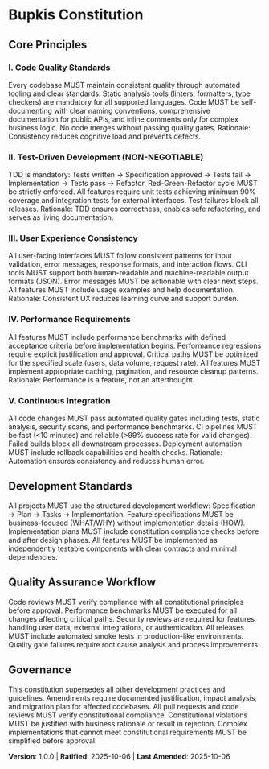 <!--
Sync Impact Report:
- Version change: template → 1.0.0 (initial constitution)
- Added principles: Code Quality Standards, Test-Driven Development, User Experience Consistency, Performance Requirements, Continuous Integration
- Added sections: Development Standards, Quality Assurance Workflow
- Templates requiring updates: ✅ plan-template.md, ✅ spec-template.md, ✅ tasks-template.md, ✅ agent-file-template.md
- Follow-up TODOs: None
-->

# Bupkis Constitution

## Core Principles

### I. Code Quality Standards

Every codebase MUST maintain consistent quality through automated tooling and clear standards.
Static analysis tools (linters, formatters, type checkers) are mandatory for all supported languages.
Code MUST be self-documenting with clear naming conventions, comprehensive documentation for
public APIs, and inline comments only for complex business logic. No code merges without
passing quality gates. Rationale: Consistency reduces cognitive load and prevents defects.

### II. Test-Driven Development (NON-NEGOTIABLE)

TDD is mandatory: Tests written → Specification approved → Tests fail → Implementation →
Tests pass → Refactor. Red-Green-Refactor cycle MUST be strictly enforced. All features
require unit tests achieving minimum 90% coverage and integration tests for external
interfaces. Test failures block all releases. Rationale: TDD ensures correctness,
enables safe refactoring, and serves as living documentation.

### III. User Experience Consistency

All user-facing interfaces MUST follow consistent patterns for input validation, error
messages, response formats, and interaction flows. CLI tools MUST support both human-readable
and machine-readable output formats (JSON). Error messages MUST be actionable with clear
next steps. All features MUST include usage examples and help documentation.
Rationale: Consistent UX reduces learning curve and support burden.

### IV. Performance Requirements

All features MUST include performance benchmarks with defined acceptance criteria before
implementation begins. Performance regressions require explicit justification and approval.
Critical paths MUST be optimized for the specified scale (users, data volume, request rate).
All features MUST implement appropriate caching, pagination, and resource cleanup patterns.
Rationale: Performance is a feature, not an afterthought.

### V. Continuous Integration

All code changes MUST pass automated quality gates including tests, static analysis,
security scans, and performance benchmarks. CI pipelines MUST be fast (<10 minutes) and
reliable (>99% success rate for valid changes). Failed builds block all downstream processes.
Deployment automation MUST include rollback capabilities and health checks.
Rationale: Automation ensures consistency and reduces human error.

## Development Standards

All projects MUST use the structured development workflow: Specification → Plan → Tasks →
Implementation. Feature specifications MUST be business-focused (WHAT/WHY) without
implementation details (HOW). Implementation plans MUST include constitution compliance
checks before and after design phases. All features MUST be implemented as independently
testable components with clear contracts and minimal dependencies.

## Quality Assurance Workflow

Code reviews MUST verify compliance with all constitutional principles before approval.
Performance benchmarks MUST be executed for all changes affecting critical paths.
Security reviews are required for features handling user data, external integrations,
or authentication. All releases MUST include automated smoke tests in production-like
environments. Quality gate failures require root cause analysis and process improvements.

## Governance

This constitution supersedes all other development practices and guidelines. Amendments
require documented justification, impact analysis, and migration plan for affected
codebases. All pull requests and code reviews MUST verify constitutional compliance.
Constitutional violations MUST be justified with business rationale or result in
rejection. Complex implementations that cannot meet constitutional requirements MUST
be simplified before approval.

**Version**: 1.0.0 | **Ratified**: 2025-10-06 | **Last Amended**: 2025-10-06
